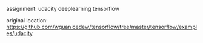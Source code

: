 assignment:
  udacity deeplearning
  tensorflow

original location:
https://github.com/wguanicedew/tensorflow/tree/master/tensorflow/examples/udacity

